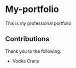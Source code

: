 # My-portfolio
This is my professional portfolio


## Contributions

Thank you to the following: 
* Vodka Crans